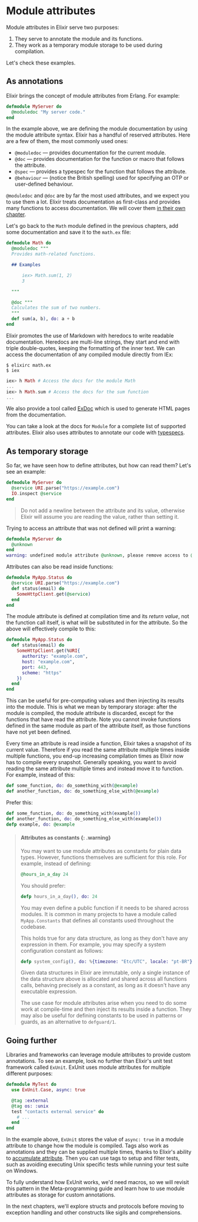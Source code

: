 # Module attributes

Module attributes in Elixir serve two purposes:

1. They serve to annotate the module and its functions.
2. They work as a temporary module storage to be used during compilation.

Let's check these examples.

## As annotations

Elixir brings the concept of module attributes from Erlang. For example:

```elixir
defmodule MyServer do
  @moduledoc "My server code."
end
```

In the example above, we are defining the module documentation by using the module attribute syntax. Elixir has a handful of reserved attributes. Here are a few of them, the most commonly used ones:

  * `@moduledoc` — provides documentation for the current module.
  * `@doc` — provides documentation for the function or macro that follows the attribute.
  * `@spec` — provides a typespec for the function that follows the attribute.
  * `@behaviour` — (notice the British spelling) used for specifying an OTP or user-defined behaviour.

`@moduledoc` and `@doc` are by far the most used attributes, and we expect you to use them a lot. Elixir treats documentation as first-class and provides many functions to access documentation. We will cover them [in their own chapter](writing-documentation.md).

Let's go back to the `Math` module defined in the previous chapters, add some documentation and save it to the `math.ex` file:

```elixir
defmodule Math do
  @moduledoc """
  Provides math-related functions.

  ## Examples

      iex> Math.sum(1, 2)
      3

  """

  @doc """
  Calculates the sum of two numbers.
  """
  def sum(a, b), do: a + b
end
```

Elixir promotes the use of Markdown with heredocs to write readable documentation. Heredocs are multi-line strings, they start and end with triple double-quotes, keeping the formatting of the inner text. We can access the documentation of any compiled module directly from IEx:

```console
$ elixirc math.ex
$ iex
```

```elixir
iex> h Math # Access the docs for the module Math
...
iex> h Math.sum # Access the docs for the sum function
...
```

We also provide a tool called [ExDoc](https://github.com/elixir-lang/ex_doc) which is used to generate HTML pages from the documentation.

You can take a look at the docs for `Module` for a complete list of supported attributes. Elixir also uses attributes to annotate our code with [typespecs](../references/typespecs.md).

## As temporary storage

So far, we have seen how to define attributes, but how can read them? Let's see an example:

```elixir
defmodule MyServer do
  @service URI.parse("https://example.com")
  IO.inspect @service
end
```

> Do not add a newline between the attribute and its value, otherwise Elixir will assume you are reading the value, rather than setting it.

Trying to access an attribute that was not defined will print a warning:

```elixir
defmodule MyServer do
  @unknown
end
warning: undefined module attribute @unknown, please remove access to @unknown or explicitly set it before access
```

Attributes can also be read inside functions:

```elixir
defmodule MyApp.Status do
  @service URI.parse("https://example.com")
  def status(email) do
    SomeHttpClient.get(@service)
  end
end
```

The module attribute is defined at compilation time and its *return value*, not the function call itself, is what will be substituted in for the attribute. So the above will effectively compile to this:

```elixir
defmodule MyApp.Status do
  def status(email) do
    SomeHttpClient.get(%URI{
      authority: "example.com",
      host: "example.com",
      port: 443,
      scheme: "https"
    })
  end
end
```

This can be useful for pre-computing values and then injecting its results into the module. This is what we mean by temporary storage: after the module is compiled, the module attribute is discarded, except for the functions that have read the attribute. Note you cannot invoke functions defined in the same module as part of the attribute itself, as those functions have not yet been defined.

Every time an attribute is read inside a function, Elixir takes a snapshot of its current value. Therefore if you read the same attribute multiple times inside multiple functions, you end-up increasing compilation times as Elixir now has to compile every snapshot. Generally speaking, you want to avoid reading the same attribute multiple times and instead move it to function. For example, instead of this:

```elixir
def some_function, do: do_something_with(@example)
def another_function, do: do_something_else_with(@example)
```

Prefer this:

```elixir
def some_function, do: do_something_with(example())
def another_function, do: do_something_else_with(example())
defp example, do: @example
```

> #### Attributes as constants {: .warning}
>
> You may want to use module attributes as constants for plain data types. However, functions themselves are sufficient for this role. For example, instead of defining:
>
> ```elixir
> @hours_in_a_day 24
> ```
>
> You should prefer:
>
> ```elixir
> defp hours_in_a_day(), do: 24
> ```
>
> You may even define a public function if it needs to be shared across modules. It is common in many projects to have a module called `MyApp.Constants` that defines all constants used throughout the codebase.
>
> This holds true for any data structure, as long as they don't have any expression in them. For example, you may specify a system configuration constant as follows:
>
> ```elixir
> defp system_config(), do: %{timezone: "Etc/UTC", locale: "pt-BR"}
> ```
>
> Given data structures in Elixir are immutable, only a single instance of the data structure above is allocated and shared across all functions calls, behaving precisely as a constant, as long as it doesn't have any executable expression.
>
> The use case for module attributes arise when you need to do some work at compile-time and then inject its results inside a function. They may also be useful for defining constants to be used in patterns or guards, as an alternative to `defguard/1`.

## Going further

Libraries and frameworks can leverage module attributes to provide custom annotations. To see an example, look no further than Elixir's unit test framework called `ExUnit`. ExUnit uses module attributes for multiple different purposes:

```elixir
defmodule MyTest do
  use ExUnit.Case, async: true

  @tag :external
  @tag os: :unix
  test "contacts external service" do
    # ...
  end
end
```

In the example above, `ExUnit` stores the value of `async: true` in a module attribute to change how the module is compiled. Tags also work as annotations and they can be supplied multiple times, thanks to Elixir's ability to [accumulate attribute](`Module.register_attribute/3`). Then you can use tags to setup and filter tests, such as avoiding executing Unix specific tests while running your test suite on Windows.

To fully understand how ExUnit works, we'd need macros, so we will revisit this pattern in the Meta-programming guide and learn how to use module attributes as storage for custom annotations.

In the next chapters, we'll explore structs and protocols before moving to exception handling and other constructs like sigils and comprehensions.
